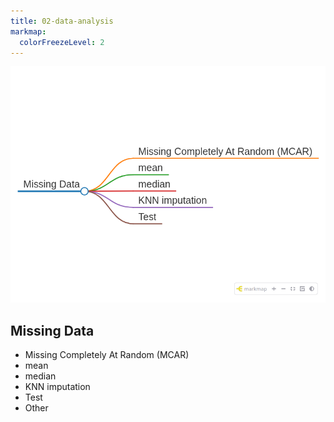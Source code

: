 ```yaml
---
title: 02-data-analysis
markmap:
  colorFreezeLevel: 2
---
```

![Mind Map](img/mindmap.png?)

## Missing Data
- Missing Completely At Random (MCAR)
- mean
- median
- KNN imputation
- Test
- Other